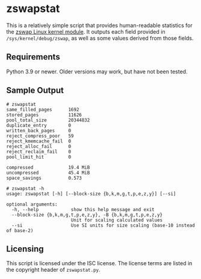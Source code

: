 # zswapstat

This is a relatively simple script that provides human-readable statistics for
the [zswap Linux kernel module][1]. It outputs each field provided in
`/sys/kernel/debug/zswap`, as well as some values derived from those fields.

## Requirements

Python 3.9 or newer. Older versions may work, but have not been tested.

## Sample Output

```
# zswapstat
same_filled_pages      1692
stored_pages           11626
pool_total_size        20344832
duplicate_entry        0
written_back_pages     0
reject_compress_poor   59
reject_kmemcache_fail  0
reject_alloc_fail      0
reject_reclaim_fail    0
pool_limit_hit         0

compressed             19.4 MiB
uncompressed           45.4 MiB
space_savings          0.573
```

```
# zswapstat -h
usage: zswapstat [-h] [--block-size {b,k,m,g,t,p,e,z,y}] [--si]

optional arguments:
  -h, --help            show this help message and exit
  --block-size {b,k,m,g,t,p,e,z,y}, -B {b,k,m,g,t,p,e,z,y}
                        Unit for scaling calculated values
  --si                  Use SI units for size scaling (base-10 instead of base-2)
```

## Licensing

This script is licensed under the ISC license. The license terms are listed in
the copyright header of `zswapstat.py`.

[1]: https://www.kernel.org/doc/html/latest/admin-guide/mm/zswap.html
